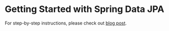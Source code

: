 # Getting Started with Spring Data JPA

For step-by-step instructions, please check out [blog post](https://attacomsian.com/blog/getting-started-spring-data-jpa).
